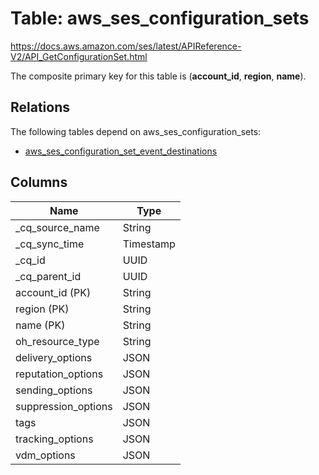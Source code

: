# Table: aws_ses_configuration_sets

https://docs.aws.amazon.com/ses/latest/APIReference-V2/API_GetConfigurationSet.html

The composite primary key for this table is (**account_id**, **region**, **name**).

## Relations

The following tables depend on aws_ses_configuration_sets:
  - [aws_ses_configuration_set_event_destinations](aws_ses_configuration_set_event_destinations.md)

## Columns
| Name          | Type          |
| ------------- | ------------- |
|_cq_source_name|String|
|_cq_sync_time|Timestamp|
|_cq_id|UUID|
|_cq_parent_id|UUID|
|account_id (PK)|String|
|region (PK)|String|
|name (PK)|String|
|oh_resource_type|String|
|delivery_options|JSON|
|reputation_options|JSON|
|sending_options|JSON|
|suppression_options|JSON|
|tags|JSON|
|tracking_options|JSON|
|vdm_options|JSON|